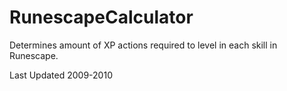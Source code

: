 # RunescapeCalculator

Determines amount of XP actions required to level in each skill in Runescape.

Last Updated 2009-2010

